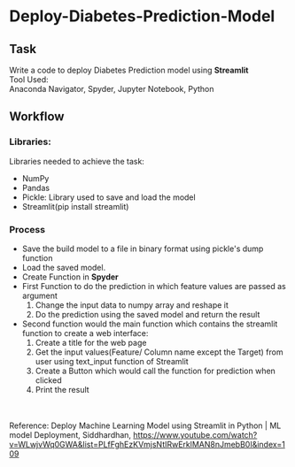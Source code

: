 # Deploy-Diabetes-Prediction-Model
## Task
Write a code to deploy Diabetes Prediction model using **Streamlit**</br>
Tool Used: </br>
Anaconda Navigator, Spyder, Jupyter Notebook, Python
## Workflow
### Libraries:
Libraries needed to achieve the task:

- NumPy
- Pandas
- Pickle: Library used to save and load the model 
- Streamlit(pip install streamlit)

### Process
- Save the build model to a file in binary format using pickle's dump function
- Load the saved model.
- Create Function in **Spyder**
- First Function to do the prediction in which feature values are passed as argument
  1. Change the input data to numpy array and reshape it
  2. Do the prediction using the saved model and return the result
- Second function would the main function which contains the streamlit function to create a web interface:
  1. Create a title for the web page
  2. Get the input values(Feature/ Column name except the Target) from user using text_input function of Streamlit
  3. Create a Button which would call the function for prediction when clicked
  4. Print the result</br></br></br>
  
Reference: Deploy Machine Learning Model using Streamlit in Python | ML model Deployment, Siddhardhan, https://www.youtube.com/watch?v=WLwjvWq0GWA&list=PLfFghEzKVmjsNtIRwErklMAN8nJmebB0I&index=109
 
